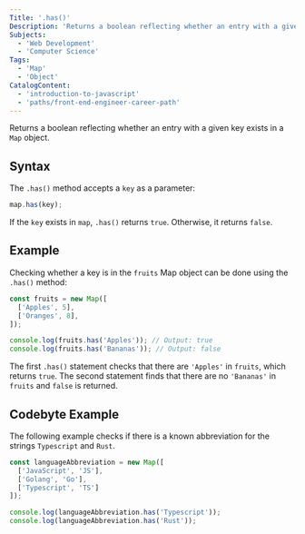```yaml
---
Title: '.has()'
Description: 'Returns a boolean reflecting whether an entry with a given key exists in a Map object.'
Subjects:
  - 'Web Development'
  - 'Computer Science'
Tags:
  - 'Map'
  - 'Object'
CatalogContent:
  - 'introduction-to-javascript'
  - 'paths/front-end-engineer-career-path'
---
```


Returns a boolean reflecting whether an entry with a given key exists in a `Map` object.

## Syntax

The `.has()` method accepts a `key` as a parameter:

```js
map.has(key);
```

If the `key` exists in `map`, `.has()` returns `true`. Otherwise, it returns `false`.

## Example

Checking whether a key is in the `fruits` Map object can be done using the `.has()` method:

```js
const fruits = new Map([
  ['Apples', 5],
  ['Oranges', 8],
]);

console.log(fruits.has('Apples')); // Output: true
console.log(fruits.has('Bananas')); // Output: false
```

The first `.has()` statement checks that there are `'Apples'` in `fruits`, which returns `true`. The second statement finds that there are no `'Bananas'` in `fruits` and `false` is returned.

## Codebyte Example

The following example checks if there is a known abbreviation for the strings `Typescript` and `Rust`.

```js
const languageAbbreviation = new Map([
  ['JavaScript', 'JS'],
  ['Golang', 'Go'],
  ['Typescript', 'TS']
]);

console.log(languageAbbreviation.has('Typescript'));
console.log(languageAbbreviation.has('Rust'));
```